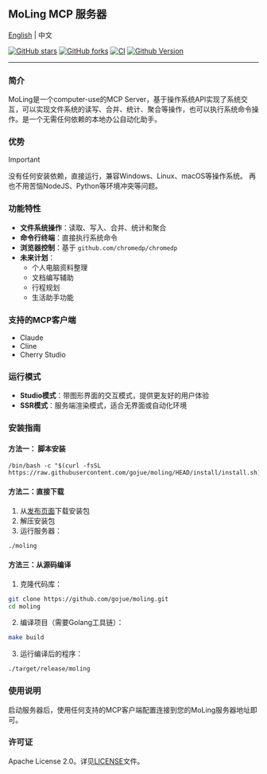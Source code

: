 ## MoLing MCP 服务器

[English](./README.md) | 中文

[![GitHub stars](https://img.shields.io/github/stars/gojue/moling.svg?label=Stars&logo=github)](https://github.com/gojue/ecapture)
[![GitHub forks](https://img.shields.io/github/forks/gojue/moling?label=Forks&logo=github)](https://github.com/gojue/ecapture)
[![CI](https://github.com/gojue/ecapture/actions/workflows/go-test.yml/badge.svg)](https://github.com/gojue/ecapture/actions/workflows/code-analysis.yml)
[![Github Version](https://img.shields.io/github/v/release/gojue/moling?display_name=tag&include_prereleases&sort=semver)](https://github.com/gojue/ecapture/releases)

---

### 简介
MoLing是一个computer-use的MCP Server，基于操作系统API实现了系统交互，可以实现文件系统的读写、合并、统计、聚合等操作，也可以执行系统命令操作。是一个无需任何依赖的本地办公自动化助手。

### 优势
> [!IMPORTANT]
> 没有任何安装依赖，直接运行，兼容Windows、Linux、macOS等操作系统。
> 再也不用苦恼NodeJS、Python等环境冲突等问题。

### 功能特性

- **文件系统操作**：读取、写入、合并、统计和聚合
- **命令行终端**：直接执行系统命令
- **浏览器控制**：基于 `github.com/chromedp/chromedp`
- **未来计划**：
    - 个人电脑资料整理
    - 文档编写辅助
    - 行程规划
    - 生活助手功能

### 支持的MCP客户端

- Claude
- Cline
- Cherry Studio

### 运行模式

- **Studio模式**：带图形界面的交互模式，提供更友好的用户体验
- **SSR模式**：服务端渲染模式，适合无界面或自动化环境

### 安装指南


#### 方法一： 脚本安装
```shell
/bin/bash -c "$(curl -fsSL https://raw.githubusercontent.com/gojue/moling/HEAD/install/install.sh)"
```

#### 方法二：直接下载
1. 从[发布页面](https://github.com/gojue/moling/releases)下载安装包
2. 解压安装包
3. 运行服务器：
```sh
./moling
```

#### 方法三：从源码编译
1. 克隆代码库：
```sh
git clone https://github.com/gojue/moling.git
cd moling
```
2. 编译项目（需要Golang工具链）：
```sh
make build
```
3. 运行编译后的程序：
```sh
./target/release/moling
```

### 使用说明
启动服务器后，使用任何支持的MCP客户端配置连接到您的MoLing服务器地址即可。

### 许可证
Apache License 2.0。详见[LICENSE](LICENSE)文件。